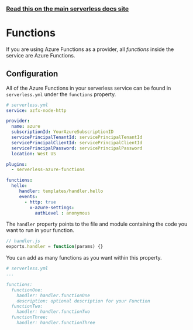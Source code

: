 <!--
title: Serverless Framework - Azure Functions Guide - Functions
menuText: Functions
menuOrder: 5
description: How to configure Azure Functions in the Serverless Framework
layout: Doc
-->

<!-- DOCS-SITE-LINK:START automatically generated  -->
### [Read this on the main serverless docs site](https://www.serverless.com/framework/docs/providers/azure/guide/functions)
<!-- DOCS-SITE-LINK:END -->

# Functions

If you are using Azure Functions as a provider, all *functions* inside the service are Azure Functions.

## Configuration

All of the Azure Functions in your serverless service can be found in `serverless.yml` under the `functions` property.

```yml
# serverless.yml
service: azfx-node-http

provider:
  name: azure
  subscriptionId: YourAzureSubscriptionID
  servicePrincipalTenantId: servicePrincipalTenantId
  servicePrincipalClientId: servicePrincipalClientId
  servicePrincipalPassword: servicePrincipalPassword
  location: West US

plugins:
  - serverless-azure-functions

functions:
  hello: 
     handler: templates/handler.hello
     events: 
       - http: true
         x-azure-settings:
           authLevel : anonymous
```

The `handler` property points to the file and module containing the code you want to run in your function.

```javascript
// handler.js
exports.handler = function(params) {}
```

You can add as many functions as you want within this property.

```yml
# serverless.yml
...

functions:
  functionOne:
    handler: handler.functionOne
    description: optional description for your Function
  functionTwo:
    handler: handler.functionTwo
  functionThree:
    handler: handler.functionThree
```
